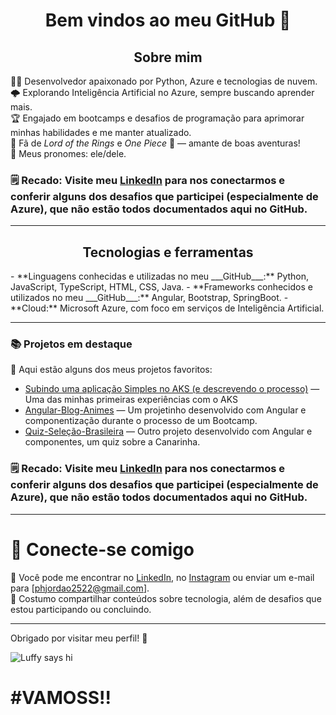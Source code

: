 <center> <h1>Bem vindos ao meu GitHub 🎉</h1> </center>



  <center> <h2> Sobre mim </h2> </center>

👨‍💻 Desenvolvedor apaixonado por Python, Azure e tecnologias de nuvem.  
🌩️ Explorando Inteligência Artificial no Azure, sempre buscando aprender mais.  
🏆 Engajado em bootcamps e desafios de programação para aprimorar minhas habilidades e me manter atualizado.  
🏹 Fã de *Lord of the Rings* e *One Piece* 🐐 — amante de boas aventuras!  
🔧 Meus pronomes: ele/dele.  
### 🗒️ Recado: Visite meu [LinkedIn](https://www.linkedin.com/in/pedro-p-27219226b/) para nos conectarmos e conferir alguns dos desafios que participei (especialmente de Azure), que não estão todos documentados aqui no GitHub.

---

<center><h2> Tecnologias e ferramentas </h2> </center>
- **Linguagens conhecidas e utilizadas no meu ___GitHub___:** Python, JavaScript, TypeScript, HTML, CSS, Java.
- **Frameworks conhecidos e utilizados no meu ___GitHub___:** Angular, Bootstrap, SpringBoot.
- **Cloud:** Microsoft Azure, com foco em serviços de Inteligência Artificial.

---

### 📚 Projetos em destaque

🌟 Aqui estão alguns dos meus projetos favoritos:
- [Subindo uma aplicação Simples no AKS (e descrevendo o processo)](https://github.com/Pedro-Jordao/Subindo-uma-aplicacao-simples-no-AKS) — Uma das minhas primeiras experiências com o AKS
- [Angular-Blog-Animes](https://github.com/Pedro-Jordao/angular-blog) — Um projetinho desenvolvido com Angular e componentização durante o processo de um Bootcamp.
- [Quiz-Seleção-Brasileira](https://github.com/Pedro-Jordao/Voce-conhece-a-selecao-brasileira) — Outro projeto desenvolvido com Angular e componentes, um quiz sobre a Canarinha.
### 🗒️ Recado: Visite meu [LinkedIn](https://www.linkedin.com/in/pedro-p-27219226b/) para nos conectarmos e conferir alguns dos desafios que participei (especialmente de Azure), que não estão todos documentados aqui no GitHub.

---

# 🤝 Conecte-se comigo

💌 Você pode me encontrar no [LinkedIn](https://www.linkedin.com/in/pedro-p-27219226b/), no [Instagram](https://www.instagram.com/o_ph_jordao/) ou enviar um e-mail para [phjordao2522@gmail.com].  
📌 Costumo compartilhar conteúdos sobre tecnologia, além de desafios que estou participando ou concluindo.



---

Obrigado por visitar meu perfil! 🚀


![Luffy says hi](https://gifdb.com/images/featured/luffy-am88vo5oczuk7eu9.gif)
# #VAMOSS!!
